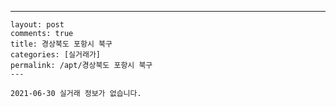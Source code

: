 ---
    layout: post
    comments: true
    title: 경상북도 포항시 북구
    categories: [실거래가]
    permalink: /apt/경상북도 포항시 북구
    ---

    2021-06-30 실거래 정보가 없습니다.

    